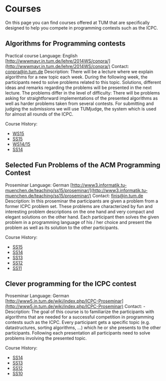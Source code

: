 # Courses

On this page you can find courses offered at TUM that are specifically designed to help you compete in programming contests such as the ICPC.

## Algorithms for Programming contests
Practical course
Language: English
[http://wwwmayr.in.tum.de/lehre/2014WS/conpra/](http://wwwmayr.in.tum.de/lehre/2014WS/conpra/)
Contact: [conpra@in.tum.de](mailto:conpra@in.tum.de)
Description:
There will be a lecture where we explain algorithms for a new topic each week. During the following week, the participants need to solve problems related to this topic. Solutions, different ideas and remarks regarding the problems will be presented in the next lecture. The problems differ in the level of difficulty: There will be problems asking for straightforward implementations of the presented algorithms as well as harder problems taken from several contests. For submitting and judging the submissions we will use TUMjudge, the system which is used for almost all rounds of the ICPC.

Course History:
* [WS15](http://wwwmayr.in.tum.de/lehre/2015SS/conpra/)
* [SS15](http://wwwmayr.in.tum.de/lehre/2015SS/conpra/)
* [WS14/15](http://wwwmayr.in.tum.de/lehre/2014WS/conpra/)
* [SS14](http://wwwmayr.in.tum.de/lehre/2014SS/conpra/)

## Selected Fun Problems of the ACM Programming Contest
Proseminar
Language: German
[http://www3.informatik.tu-muenchen.de/teaching/ss15/proseminar/](http://www3.informatik.tu-muenchen.de/teaching/ss15/proseminar/)
Contact: [finis@in.tum.de](mailto:finis@in.tum.de)
Description:
In this proseminar the participants are given a problem from a former ICPC problem set. These problems are characterized by fun and interesting problem descriptions on the one hand and very compact and elegant solutions on the other hand.
Each participant then solves the given problem in a programming language of his / her choice and present the problem as well as its solution to the other participants. 

Course History:
* [SS15](http://www3.informatik.tu-muenchen.de/teaching/ss15/proseminar/)
* [SS14](http://www-db.in.tum.de/teaching/ss14/proseminar/?lang=de)
* [SS13](http://www-db.in.tum.de/old/wwwdb/teaching/ss13/acm/?lang=de)
* [SS12](http://www-db.in.tum.de/teaching/ss12/ACMProseminar/?lang=de)
* [SS11](http://www-db.in.tum.de/old/wwwdb/teaching/ss11/ACMProseminar/)

## Clever programming for the ICPC contest
Proseminar
Language: German
[http://www5.in.tum.de/wiki/index.php/ICPC-Proseminar](http://www5.in.tum.de/wiki/index.php/ICPC-Proseminar)
Contact: -
Description:
The goal of this course is to familiarize the participants with algorithms that are needed for a successful competition in programming contests such as the ICPC. Every participant gets a specific topic (e.g. datastructures, sorting algorithms, ...) which he or she presents to the other participants. Following each presentation all participants need to solve problems involving the presented topic. 

Course History:
* [SS14](http://www5.in.tum.de/wiki/index.php/ICPC-Proseminar)
* [SS13](http://www5.in.tum.de/wiki/index.php/ICPC-Proseminar)
* [SS12](http://www5.in.tum.de/wiki/index.php/ICPC-Proseminar)
* [SS10](http://wwwmayr.informatik.tu-muenchen.de/lehre/2010SS/proseminar/)